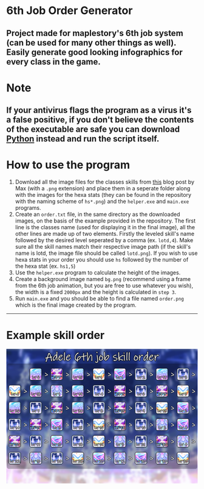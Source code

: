 # 6th Job Order Generator

Project made for maplestory's 6th job system (can be used for many other things as well). Easily generate good looking infographics for every class in the game.
---
# Note
If your antivirus flags the program as a virus it's a false positive, if you don't believe the contents of the executable are safe you can download [Python](https://www.python.org/downloads/) instead and run the script itself.
---
# How to use the program
1. Download all the image files for the classes skills from [this](https://orangemushroom.net/2023/07/17/kms-ver-1-2-379-maplestory-new-age-6th-job/#6th5) blog post by Max (with a `.png` extension) and place them in a seperate folder along with the images for the hexa stats (they can be found in the repository with the naming scheme of `hs*.png`) and the `helper.exe` and `main.exe` programs.
2. Create an `order.txt` file, in the same directory as the downloaded images, on the basis of the example provided in the repository. The first line is the classes name (used for displaying it in the final image), all the other lines are made up of two elements. Firstly the leveled skill's name followed by the desired level seperated by a comma (ex. `lotd,4`). Make sure all the skill names match their respective image path (if the skill's name is lotd, the image file should be called `lotd.png`). If you wish to use hexa stats in your order you should use `hs` followed by the number of the hexa stat (ex. `hs1,5`)
3. Use the `helper.exe` program to calculate the height of the images.
4. Create a background image named `bg.png` (recommend using a frame from the 6th job animation, but you are free to use whatever  you wish), the width is a fixed `2000px` and the height is calculated in `step 3`.
5. Run `main.exe` and you should be able to find a file named `order.png` which is the final image created by the program.

---
# Example skill order
![adele_skill_order](https://github.com/ohhimarc/6th-job-order/blob/main/order.png)
